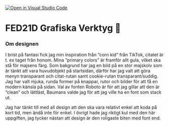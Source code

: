[![Open in Visual Studio Code](https://classroom.github.com/assets/open-in-vscode-c66648af7eb3fe8bc4f294546bfd86ef473780cde1dea487d3c4ff354943c9ae.svg)](https://classroom.github.com/online_ide?assignment_repo_id=8483128&assignment_repo_type=AssignmentRepo)
# FED21D Grafiska Verktyg 🎨
### Om designen
I brist på fantasi fick jag min inspiration från ”corn kid” från TikTok, citatet är t. ex taget från honom.
Mina ”primary colors” är framför allt gula, vilket ska stå för majsens färg. 
Som bakgrund har jag en bild på en stor majskolv som är tänkt att vara huvudobjekt på startsidan, därför har jag valt att göra menyn transparant och citat-rutan samt cookie-rutan transparant/suddig.
Jag har valt mjuka, runda former på knappar, rutor och bilder för att få en modern känsla på sidan.
Val av fonten Roboto är för att jag gillar att den är ”clean” och lättläst, Baumans valde jag för att jag ville ha en font som stack ut.

Jag har tänkt till med all design att den ska vara relativt enkel att koda på kort tid, men ändå inte för enkel. I övrigt hade jag riktigt kul med den här uppgiften, jag tycker nästan att design är den roligaste biten med font end.


